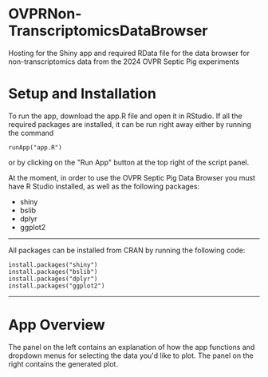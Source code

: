 # OVPRNon-TranscriptomicsDataBrowser
Hosting for the Shiny app and required RData file for the data browser for non-transcriptomics data from the 2024 OVPR Septic Pig experiments



# Setup and Installation

To run the app, download the app.R file and open it in RStudio. If all the required packages are installed, it can be run right away either by running the command 
```
runApp("app.R")
```
or by clicking on the "Run App" button at the top right of the script panel.

At the moment, in order to use the OVPR Septic Pig Data Browser you must have R Studio installed, as well as the following packages:

- shiny
- bslib
- dplyr
- ggplot2
----------------------------------------------------------------------------------------
All packages can be installed from CRAN by running the following code:

```
install.packages("shiny")
install.packages("bslib")
install.packages("dplyr")
install.packages("ggplot2")
```
----------------------------------------------------------------------------------------

# App Overview

The panel on the left contains an explanation of how the app functions and dropdown menus for selecting the data you'd like to plot. The panel on the right contains the generated plot.

